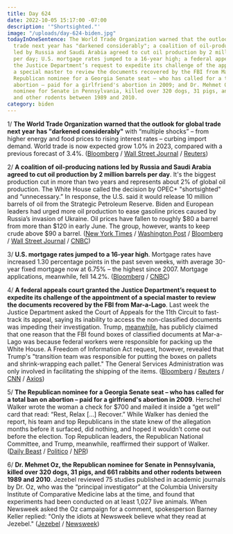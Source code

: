 ```yaml
---
title: Day 624
date: 2022-10-05 15:17:00 -07:00
description: '"Shortsighted."'
image: "/uploads/day-624-biden.jpg"
todayInOneSentence: The World Trade Organization warned that the outlook for global
  trade next year has "darkened considerably"; a coalition of oil-producing nations
  led by Russia and Saudi Arabia agreed to cut oil production by 2 million barrels
  per day; U.S. mortgage rates jumped to a 16-year high; a federal appeals court granted
  the Justice Department’s request to expedite its challenge of the appointment of
  a special master to review the documents recovered by the FBI from Mar-a-Lago; the
  Republican nominee for a Georgia Senate seat – who has called for a total ban on
  abortion – paid for a girlfriend's abortion in 2009; and Dr. Mehmet Oz, the Republican
  nominee for Senate in Pennsylvania, killed over 320 dogs, 31 pigs, and 661 rabbits
  and other rodents between 1989 and 2010.
category: biden
---
```


1/ **The World Trade Organization warned that the outlook for global trade next year has "darkened considerably"** with “multiple shocks” – from higher energy and food prices to rising interest rates – curbing import demand. World trade is now expected grow 1.0% in 2023, compared with a previous forecast of 3.4%. ([Bloomberg](https://www.bloomberg.com/news/articles/2022-10-05/wto-slashes-forecast-for-merchandise-trade-growth-in-2023?cmpId=google&sref=MIBMEEoj) / [Wall Street Journal](https://www.wsj.com/articles/sharp-slowdown-in-global-trade-points-to-possible-recession-lower-inflation-11664964002?mod=hp_lead_pos1) / [Reuters](https://www.reuters.com/markets/wto-sees-sharp-slowdown-global-trade-growth-2023-2022-10-05/))

2/ **A coalition of oil-producing nations led by Russia and Saudi Arabia agreed to cut oil production by 2 million barrels per day**. It's the biggest production cut in more than two years and represents about 2% of global oil production. The White House called the decision by OPEC\+ "shortsighted" and “unnecessary.” In response, the U.S. said it would release 10 million barrels of oil from the Strategic Petroleum Reserve. Biden and European leaders had urged more oil production to ease gasoline prices caused by Russia’s invasion of Ukraine. Oil prices have fallen to roughly $80 a barrel from more than $120 in early June. The group, however, wants to keep crude above $90 a barrel. ([New York Times](https://www.nytimes.com/2022/10/05/business/opec-russia-oil-output.html) / [Washington Post](https://www.washingtonpost.com/business/2022/10/05/opec-plus-oil-cut-russia-saudi-arabia/) / [Bloomberg](https://www.bloomberg.com/news/articles/2022-10-05/opec-panel-recommends-2-million-barrel-cut-to-output-limits?sref=MIBMEEoj) / [Wall Street Journal](https://www.wsj.com/articles/opec-agrees-to-biggest-oil-production-cut-since-start-of-pandemic-11664978144?mod=hp_lead_pos6) / [CNBC](https://www.cnbc.com/2022/10/05/oil-opec-imposes-deep-production-cuts-in-a-bid-to-shore-up-prices.html))

3/ **U.S. mortgage rates jumped to a 16-year high**. Mortgage rates have increased 1.30 percentage points in the past seven weeks, with average 30-year fixed mortgage now at 6.75% – the highest since 2007. Mortgage applications, meanwhile, fell 14.2%. ([Bloomberg](https://www.bloomberg.com/news/articles/2022-10-05/us-mortgage-rates-rise-for-seventh-week-to-highest-in-16-years?sref=MIBMEEoj) / [CNBC](https://www.cnbc.com/2022/10/05/weekly-mortgage-applications-plummet-14percent-as-higher-interest-rates-and-hurricane-ian-crush-demand.html))

4/ **A federal appeals court granted the Justice Department’s request to expedite its challenge of the appointment of a special master to review the documents recovered by the FBI from Mar-a-Lago**. Last week the Justice Department asked the Court of Appeals for the 11th Circuit to fast-track its appeal, saying its inability to access the non-classified documents was impeding their investigation. Trump, [meanwhile](https://www.bloomberg.com/news/articles/2022-10-05/trump-says-feds-packed-top-secret-mar-a-lago-documents-foia-says-they-didn-t?sref=MIBMEEoj), has publicly claimed that one reason that the FBI found boxes of classified documents at Mar-a-Lago was because federal workers were responsible for packing up the White House. A Freedom of Information Act request, however, revealed that Trump's "transition team was responsible for putting the boxes on pallets and shrink-wrapping each pallet." The General Services Administration was only involved in facilitating the shipping of the items. ([Bloomberg](https://www.bloomberg.com/news/articles/2022-10-05/mar-a-lago-special-master-appeal-gets-faster-schedule-from-court?srnd=premium&sref=MIBMEEoj) / [Reuters](https://www.reuters.com/legal/us-appeals-court-grants-justice-dept-expedited-appeal-trump-case-2022-10-05/) / [CNN](https://www.cnn.com/2022/10/05/politics/mar-a-lago-document-special-master-appeals-court/index.html) / [Axios](https://www.axios.com/2022/10/05/special-master-mar-a-lago-appeals-court))

5/ **The Republican nominee for a Georgia Senate seat – who has called for a total ban on abortion – paid for a girlfriend's abortion in 2009**. Herschel Walker wrote the woman a check for $700 and mailed it inside a “get well” card that read: “Rest, Relax \[...\] Recover.” While Walker has denied the report, his team and top Republicans in the state knew of the allegation months before it surfaced, did nothing, and hoped it wouldn’t come out before the election. Top Republican leaders, the Republican National Committee, and Trump, meanwhile, reaffirmed their support of Walker. ([Daily Beast](https://www.thedailybeast.com/pro-life-herschel-walker-paid-for-girlfriends-abortion-georgia-senate) / [Politico](https://www.politico.com/news/2022/10/04/walker-campaign-abortion-midterm-election-00060312) / [NPR](https://www.npr.org/2022/10/04/1126692026/herschel-walker-rejects-abortion-report-georgia-republican))

6/ **Dr. Mehmet Oz, the Republican nominee for Senate in Pennsylvania, killed over 320 dogs, 31 pigs, and 661 rabbits and other rodents between 1989 and 2010**. Jezebel reviewed 75 studies published in academic journals by Dr. Oz, who was the “principal investigator” at the Columbia University Institute of Comparative Medicine labs at the time, and found that experiments had been conducted on at least 1,027 live animals. When Newsweek asked the Oz campaign for a comment, spokesperson Barney Keller replied: "Only the idiots at Newsweek believe what they read at Jezebel." ([Jezebel](https://jezebel.com/dr-oz-s-scientific-experiments-killed-over-300-dogs-e-1849609272) / [Newsweek](https://www.newsweek.com/dr-oz-branded-sick-john-fetterman-report-he-killed-more-300-dogs-pennsylvania-1748636))